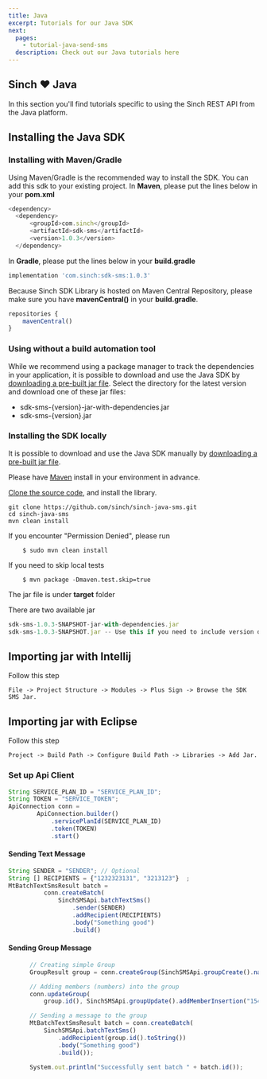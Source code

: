 ```yaml
---
title: Java
excerpt: Tutorials for our Java SDK
next:
  pages:
    - tutorial-java-send-sms
  description: Check out our Java tutorials here
---
```

## Sinch ❤ Java

In this section you'll find tutorials specific to using the Sinch REST API from the Java platform.

## Installing the Java SDK

### Installing with Maven/Gradle

Using Maven/Gradle is the recommended way to install the SDK. You can add this sdk to your existing project.
In **Maven**, please put the lines below in your **pom.xml**

```javascript
<dependency>
  <dependency>
      <groupId>com.sinch</groupId>
      <artifactId>sdk-sms</artifactId>
      <version>1.0.3</version>
  </dependency>
```

In **Gradle**, please put the lines below in your **build.gradle**

```javascript
implementation 'com.sinch:sdk-sms:1.0.3'
```

Because Sinch SDK Library is hosted on Maven Central Repository, please make sure you have **mavenCentral()** in your **build.gradle**.

```javascript
repositories {
    mavenCentral()
}
```

### Using without a build automation tool

While we recommend using a package manager to track the dependencies in your application, it is possible to download and use the Java SDK by [downloading a pre-built jar file](https://repo1.maven.org/maven2/com/sinch/sdk-sms/). Select the directory for the latest version and download one of these jar files:

- sdk-sms-{version}-jar-with-dependencies.jar  
- sdk-sms-{version}.jar


### Installing the SDK locally

It is possible to download and use the Java SDK manually by [downloading a pre-built jar file](https://repo1.maven.org/maven2/com/sinch/sdk-sms/).

Please have [Maven](http://maven.apache.org/download.html) install in your environment in advance.

[Clone the source code](https://github.com/sinch/sinch-java-sms), and install the library. 

```shell
git clone https://github.com/sinch/sinch-java-sms.git
cd sinch-java-sms    
mvn clean install
```

If you encounter "Permission Denied", please run 

```shell
    $ sudo mvn clean install
```

If you need to skip local tests

```shell
    $ mvn package -Dmaven.test.skip=true
```
The jar file is under **target** folder 

There are two available jar

```javascript
sdk-sms-1.0.3-SNAPSHOT-jar-with-dependencies.jar 
sdk-sms-1.0.3-SNAPSHOT.jar -- Use this if you need to include version dependencies on your own.
```

## Importing jar with Intellij

Follow this step

```
File -> Project Structure -> Modules -> Plus Sign -> Browse the SDK SMS Jar.
```

## Importing jar with Eclipse

Follow this step

```
Project -> Build Path -> Configure Build Path -> Libraries -> Add Jar.
```


### Set up Api Client

```javascript
String SERVICE_PLAN_ID = "SERVICE_PLAN_ID";
String TOKEN = "SERVICE_TOKEN";
ApiConnection conn =
        ApiConnection.builder()
            .servicePlanId(SERVICE_PLAN_ID)
            .token(TOKEN)
            .start()
```

#### Sending Text Message

```javascript
String SENDER = "SENDER"; // Optional
String [] RECIPIENTS = {"1232323131", "3213123"}  ;
MtBatchTextSmsResult batch =
          conn.createBatch(
              SinchSMSApi.batchTextSms()
                  .sender(SENDER)
                  .addRecipient(RECIPIENTS)
                  .body("Something good")
                  .build()
```
#### Sending Group Message

```javascript
      // Creating simple Group
      GroupResult group = conn.createGroup(SinchSMSApi.groupCreate().name("Subscriber").build());

      // Adding members (numbers) into the group
      conn.updateGroup(
          group.id(), SinchSMSApi.groupUpdate().addMemberInsertion("15418888", "323232").build());

      // Sending a message to the group
      MtBatchTextSmsResult batch = conn.createBatch(
          SinchSMSApi.batchTextSms()
              .addRecipient(group.id().toString())
              .body("Something good")
              .build());

      System.out.println("Successfully sent batch " + batch.id());
```


